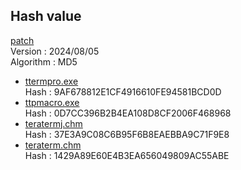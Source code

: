 ## Hash value

  [patch](https://github.com/TeraTermProject/teraterm/pull/269/files)  
  Version   : 2024/08/05  
  Algorithm : MD5

  - [ttermpro.exe](https://github.com/hkanou/ttpmacro/raw/main/ttpmacro4/Release/ttermpro.exe)  
    Hash      : 9AF678812E1CF4916610FE94581BCD0D
  - [ttpmacro.exe](https://github.com/hkanou/ttpmacro/raw/main/ttpmacro4/Release/ttpmacro.exe)  
    Hash      : 0D7CC396B2B4EA108D8CF2006F468968
  - [teratermj.chm](https://github.com/hkanou/ttpmacro/raw/main/ttpmacro4/Release/teratermj.chm)  
    Hash      : 37E3A9C08C6B95F6B8EAEBBA9C71F9E8
  - [teraterm.chm](https://github.com/hkanou/ttpmacro/raw/main/ttpmacro4/Release/teraterm.chm)  
    Hash      : 1429A89E60E4B3EA656049809AC55ABE
